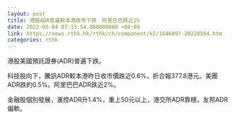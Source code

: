 ```yaml
---
layout: post
title: 港股ADR普遍較本港收市下跌　阿里巴巴跌近2%
date: 2022-05-04 07:13:54.000000000 +08:00
link: https://news.rthk.hk/rthk/ch/component/k2/1646897-20220504.htm
categories: rthk
---
```


港股美國預託證券(ADR)普遍下跌。

科技股向下，騰訊ADR較本港昨日收市價跌近0.6%，折合報377.8港元。美團ADR跌約0.5%。阿里巴巴ADR跌近2%。

金融股個別發展，滙控ADR升1.4%，重上50元以上，港交所ADR靠穩，友邦ADR偏軟。
